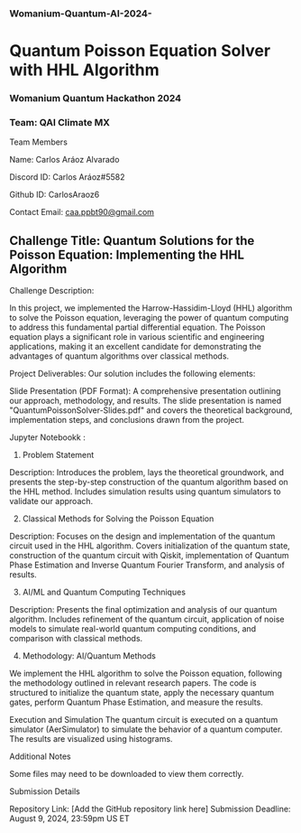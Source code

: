 ### Womanium-Quantum-AI-2024-

# Quantum Poisson Equation Solver with HHL Algorithm
### Womanium Quantum Hackathon 2024

### Team: QAI Climate MX

Team Members

Name: Carlos Aráoz Alvarado

Discord ID: Carlos Aráoz#5582

Github ID: CarlosAraoz6

Contact Email: caa.ppbt90@gmail.com



## Challenge Title: Quantum Solutions for the Poisson Equation: Implementing the HHL Algorithm

Challenge Description:

In this project, we implemented the Harrow-Hassidim-Lloyd (HHL) algorithm to solve the Poisson equation, leveraging the power of quantum computing to address this fundamental partial differential equation. The Poisson equation plays a significant role in various scientific and engineering applications, making it an excellent candidate for demonstrating the advantages of quantum algorithms over classical methods.

Project Deliverables:
Our solution includes the following elements:

Slide Presentation (PDF Format): A comprehensive presentation outlining our approach, methodology, and results. The slide presentation is named "QuantumPoissonSolver-Slides.pdf" and covers the theoretical background, implementation steps, and conclusions drawn from the project.

Jupyter Notebookk :
1. Problem Statement

Description: Introduces the problem, lays the theoretical groundwork, and presents the step-by-step construction of the quantum algorithm based on the HHL method. Includes simulation results using quantum simulators to validate our approach.

2. Classical Methods for Solving the Poisson Equation


Description: Focuses on the design and implementation of the quantum circuit used in the HHL algorithm. Covers initialization of the quantum state, construction of the quantum circuit with Qiskit, implementation of Quantum Phase Estimation and Inverse Quantum Fourier Transform, and analysis of results.

3. AI/ML and Quantum Computing Techniques


Description: Presents the final optimization and analysis of our quantum algorithm. Includes refinement of the quantum circuit, application of noise models to simulate real-world quantum computing conditions, and comparison with classical methods.

4. Methodology: AI/Quantum Methods
   
We implement the HHL algorithm to solve the Poisson equation, following the methodology outlined in relevant research papers.
The code is structured to initialize the quantum state, apply the necessary quantum gates, perform Quantum Phase Estimation, and measure the results.

Execution and Simulation
The quantum circuit is executed on a quantum simulator (AerSimulator) to simulate the behavior of a quantum computer. The results are visualized using histograms.

Additional Notes

Some files may need to be downloaded to view them correctly.


Submission Details

Repository Link: [Add the GitHub repository link here]
Submission Deadline: August 9, 2024, 23:59pm US ET
